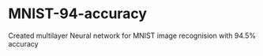 # MNIST-94-accuracy

Created multilayer Neural network for MNIST image recognision with 94.5% accuracy

